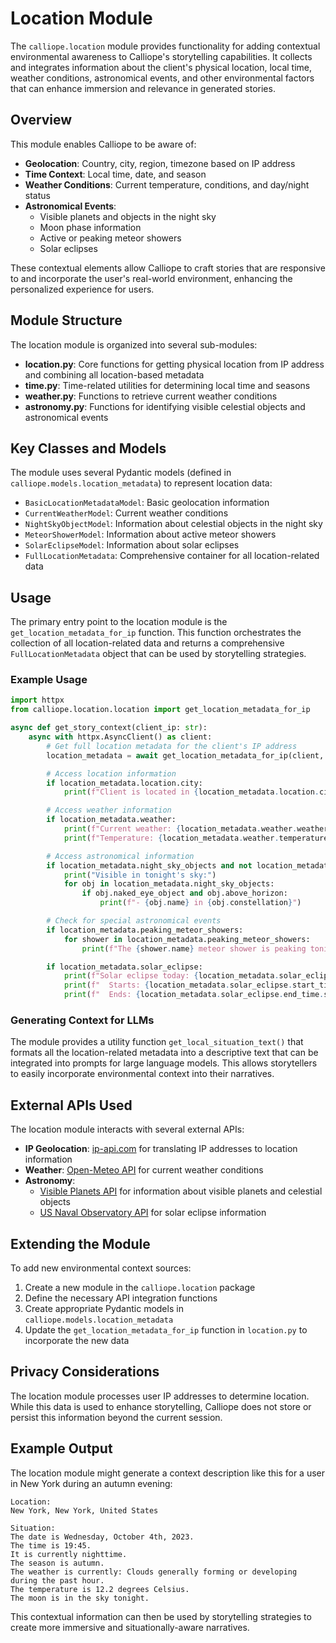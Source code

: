 # Location Module

The `calliope.location` module provides functionality for adding contextual environmental awareness to Calliope's storytelling capabilities. It collects and integrates information about the client's physical location, local time, weather conditions, astronomical events, and other environmental factors that can enhance immersion and relevance in generated stories.

## Overview

This module enables Calliope to be aware of:

- **Geolocation**: Country, city, region, timezone based on IP address
- **Time Context**: Local time, date, and season
- **Weather Conditions**: Current temperature, conditions, and day/night status
- **Astronomical Events**:
  - Visible planets and objects in the night sky
  - Moon phase information
  - Active or peaking meteor showers
  - Solar eclipses

These contextual elements allow Calliope to craft stories that are responsive to and incorporate the user's real-world environment, enhancing the personalized experience for users.

## Module Structure

The location module is organized into several sub-modules:

- **location.py**: Core functions for getting physical location from IP address and combining all location-based metadata
- **time.py**: Time-related utilities for determining local time and seasons
- **weather.py**: Functions to retrieve current weather conditions
- **astronomy.py**: Functions for identifying visible celestial objects and astronomical events

## Key Classes and Models

The module uses several Pydantic models (defined in `calliope.models.location_metadata`) to represent location data:

- `BasicLocationMetadataModel`: Basic geolocation information
- `CurrentWeatherModel`: Current weather conditions
- `NightSkyObjectModel`: Information about celestial objects in the night sky
- `MeteorShowerModel`: Information about active meteor showers
- `SolarEclipseModel`: Information about solar eclipses
- `FullLocationMetadata`: Comprehensive container for all location-related data

## Usage

The primary entry point to the location module is the `get_location_metadata_for_ip` function. This function orchestrates the collection of all location-related data and returns a comprehensive `FullLocationMetadata` object that can be used by storytelling strategies.

### Example Usage

```python
import httpx
from calliope.location.location import get_location_metadata_for_ip

async def get_story_context(client_ip: str):
    async with httpx.AsyncClient() as client:
        # Get full location metadata for the client's IP address
        location_metadata = await get_location_metadata_for_ip(client, client_ip)

        # Access location information
        if location_metadata.location.city:
            print(f"Client is located in {location_metadata.location.city}, {location_metadata.location.country}")

        # Access weather information
        if location_metadata.weather:
            print(f"Current weather: {location_metadata.weather.weather_description}")
            print(f"Temperature: {location_metadata.weather.temperature}°C")

        # Access astronomical information
        if location_metadata.night_sky_objects and not location_metadata.weather.is_day:
            print("Visible in tonight's sky:")
            for obj in location_metadata.night_sky_objects:
                if obj.naked_eye_object and obj.above_horizon:
                    print(f"- {obj.name} in {obj.constellation}")

        # Check for special astronomical events
        if location_metadata.peaking_meteor_showers:
            for shower in location_metadata.peaking_meteor_showers:
                print(f"The {shower.name} meteor shower is peaking tonight!")

        if location_metadata.solar_eclipse:
            print(f"Solar eclipse today: {location_metadata.solar_eclipse.description}")
            print(f"  Starts: {location_metadata.solar_eclipse.start_time.strftime('%H:%M')}")
            print(f"  Ends: {location_metadata.solar_eclipse.end_time.strftime('%H:%M')}")
```

### Generating Context for LLMs

The module provides a utility function `get_local_situation_text()` that formats all the location-related metadata into a descriptive text that can be integrated into prompts for large language models. This allows storytellers to easily incorporate environmental context into their narratives.

## External APIs Used

The location module interacts with several external APIs:

- **IP Geolocation**: [ip-api.com](http://ip-api.com) for translating IP addresses to location information
- **Weather**: [Open-Meteo API](https://api.open-meteo.com) for current weather conditions
- **Astronomy**:
  - [Visible Planets API](https://api.visibleplanets.dev) for information about visible planets and celestial objects
  - [US Naval Observatory API](https://aa.usno.navy.mil) for solar eclipse information

## Extending the Module

To add new environmental context sources:

1. Create a new module in the `calliope.location` package
2. Define the necessary API integration functions
3. Create appropriate Pydantic models in `calliope.models.location_metadata`
4. Update the `get_location_metadata_for_ip` function in `location.py` to incorporate the new data

## Privacy Considerations

The location module processes user IP addresses to determine location. While this data is used to enhance storytelling, Calliope does not store or persist this information beyond the current session.

## Example Output

The location module might generate a context description like this for a user in New York during an autumn evening:

```
Location:
New York, New York, United States

Situation:
The date is Wednesday, October 4th, 2023.
The time is 19:45.
It is currently nighttime.
The season is autumn.
The weather is currently: Clouds generally forming or developing during the past hour.
The temperature is 12.2 degrees Celsius.
The moon is in the sky tonight.
```

This contextual information can then be used by storytelling strategies to create more immersive and situationally-aware narratives.

